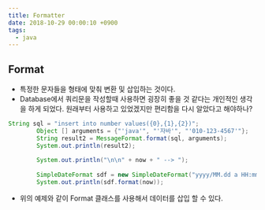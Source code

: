 ```yaml
---
title: Formatter
date: 2018-10-29 00:00:10 +0900
tags:
  - java
---
```

## Format
- 특정한 문자들을 형태에 맞춰 변환 및 삽입하는 것이다.
- Database에서 쿼리문을 작성할때 사용하면 굉장히 좋을 것 같다는 개인적인 생각을 하게 되었다. 원래부터 사용하고 있었겠지만 편리함을 다시 알았다고 해야하나?

```java
String sql = "insert into number values({0},{1},{2})";
		Object [] arguments = {"'java'", "'자바'", "'010-123-4567'"};
		String result2 = MessageFormat.format(sql, arguments);
		System.out.println(result2);
		
		System.out.println("\n\n" + now + " --> ");
		
		SimpleDateFormat sdf = new SimpleDateFormat("yyyy/MM.dd a HH:mm:ss");
		System.out.println(sdf.format(now));
```

- 위의 예제와 같이 Format 클래스를 사용해서 데이터를 삽입 할 수 있다.